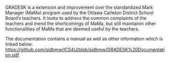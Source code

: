 GRADESK is a extension and improvement over the standardized Mark Manager (MaMa) program used by the Ottawa Carleton District School Board’s teachers. It looks to address the common complaints of the teachers and mend the shortcomings of MaMa, but still maintainin other functionalities of MaMa that are deemed useful by the teachers.


The documentation contains a manual as well as other information which is linked below:
https://github.com/sidbmw/ICS4U/blob/sidbmw/GRADESK%20Documentation.pdf
